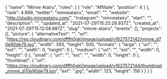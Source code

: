 {
 "name": "Minne Atairu",
 "roles": [
  {
   "role": "Affiliate",
   "position": 4
  }
 ],
 "rank": 4.999,
 "twitter": "minneatairu",
 "email": "",
 "website": "http://studio.minneatairu.com/",
 "instagram": "minneatairu",
 "start": "",
 "description": "",
 "updated_at": "2021-07-29T15:25:29.937Z",
 "created_at": "2021-07-29T15:12:06.887Z",
 "slug": "minne-atairu",
 "events": [],
 "projects": [],
 "picture": {
  "alternativeText": "",
  "url": "https://res.cloudinary.com/dfffh0gkl/image/upload/v1627572142/minne_d70e90de79.jpg",
  "width": 393,
  "height": 500,
  "formats": {
   "large": {
    "url": "",
    "ext": "",
    "width": 0,
    "height": 0
   },
   "medium": {
    "url": "",
    "ext": "",
    "width": 0,
    "height": 0
   },
   "small": {
    "url": "",
    "ext": "",
    "width": 0,
    "height": 0
   },
   "thumbnail": {
    "url": "https://res.cloudinary.com/dfffh0gkl/image/upload/v1627572144/thumbnail_minne_d70e90de79.jpg",
    "ext": ".jpg",
    "width": 123,
    "height": 156
   }
  }
 }
}